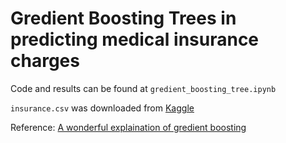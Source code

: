 # Gredient Boosting Trees in predicting medical insurance charges

Code and results can be found at `gredient_boosting_tree.ipynb`

`insurance.csv` was downloaded from [Kaggle](https://www.kaggle.com/mirichoi0218/insurance)

Reference:
[A wonderful explaination of gredient boosting](https://explained.ai/gradient-boosting/L2-loss.html#sec:2.1)


